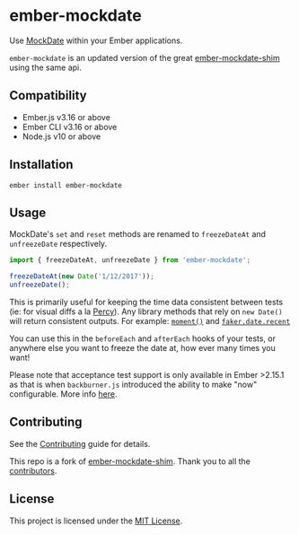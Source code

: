 # ember-mockdate

Use [MockDate](https://github.com/boblauer/MockDate) within your Ember applications.

`ember-mockdate` is an updated version of the great [ember-mockdate-shim](https://github.com/Ticketfly/ember-mockdate-shim) using the same api.

## Compatibility

- Ember.js v3.16 or above
- Ember CLI v3.16 or above
- Node.js v10 or above

## Installation

```
ember install ember-mockdate
```

## Usage

MockDate's `set` and `reset` methods are renamed to `freezeDateAt` and `unfreezeDate` respectively.

```js
import { freezeDateAt, unfreezeDate } from 'ember-mockdate';

freezeDateAt(new Date('1/12/2017'));
unfreezeDate();
```

This is primarily useful for keeping the time data consistent between tests (ie: for visual diffs a la [Percy](https://percy.io/)). Any library methods that rely on `new Date()` will return consistent outputs. For example: [`moment()`](https://github.com/moment/moment/) and [`faker.date.recent`](https://github.com/Marak/faker.js/blob/master/lib/date.js#L66)

You can use this in the `beforeEach` and `afterEach` hooks of your tests, or anywhere else you want to freeze the date at, how ever many times you want!

Please note that acceptance test support is only available in Ember >2.15.1 as that is when `backburner.js` introduced the ability to make "now" configurable. More info [here](https://github.com/BackburnerJS/backburner.js/commit/a6fe19eb26c2b7ed8360de19ca0cc9ae5b05f297).

## Contributing

See the [Contributing](CONTRIBUTING.md) guide for details.

This repo is a fork of [ember-mockdate-shim](https://github.com/Ticketfly/ember-mockdate-shim). Thank you to all the [contributors](https://github.com/Ticketfly/ember-mockdate-shim/graphs/contributors).
## License

This project is licensed under the [MIT License](LICENSE.md).
